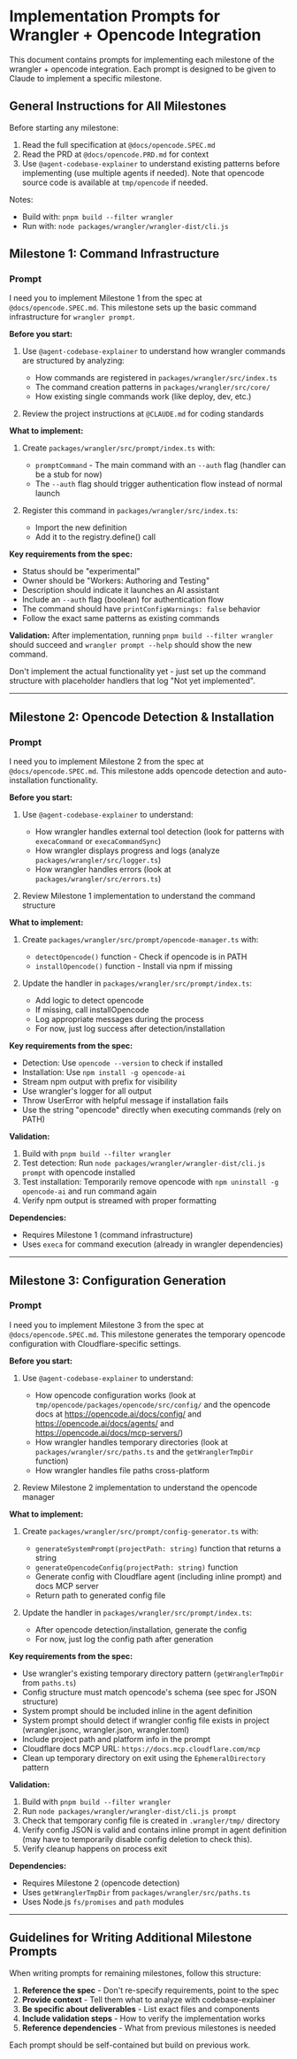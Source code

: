 # Implementation Prompts for Wrangler + Opencode Integration

This document contains prompts for implementing each milestone of the wrangler + opencode integration. Each prompt is designed to be given to Claude to implement a specific milestone.

## General Instructions for All Milestones

Before starting any milestone:

1. Read the full specification at `@docs/opencode.SPEC.md`
2. Read the PRD at `@docs/opencode.PRD.md` for context
3. Use `@agent-codebase-explainer` to understand existing patterns before implementing (use multiple agents if needed). Note that opencode source code is available at `tmp/opencode` if needed.

Notes:

- Build with: `pnpm build --filter wrangler`
- Run with: `node packages/wrangler/wrangler-dist/cli.js`

## Milestone 1: Command Infrastructure

### Prompt

I need you to implement Milestone 1 from the spec at `@docs/opencode.SPEC.md`. This milestone sets up the basic command infrastructure for `wrangler prompt`.

**Before you start:**

1. Use `@agent-codebase-explainer` to understand how wrangler commands are structured by analyzing:

   - How commands are registered in `packages/wrangler/src/index.ts`
   - The command creation patterns in `packages/wrangler/src/core/`
   - How existing single commands work (like deploy, dev, etc.)

2. Review the project instructions at `@CLAUDE.md` for coding standards

**What to implement:**

1. Create `packages/wrangler/src/prompt/index.ts` with:

   - `promptCommand` - The main command with an `--auth` flag (handler can be a stub for now)
   - The `--auth` flag should trigger authentication flow instead of normal launch

2. Register this command in `packages/wrangler/src/index.ts`:
   - Import the new definition
   - Add it to the registry.define() call

**Key requirements from the spec:**

- Status should be "experimental"
- Owner should be "Workers: Authoring and Testing"
- Description should indicate it launches an AI assistant
- Include an `--auth` flag (boolean) for authentication flow
- The command should have `printConfigWarnings: false` behavior
- Follow the exact same patterns as existing commands

**Validation:**
After implementation, running `pnpm build --filter wrangler` should succeed and `wrangler prompt --help` should show the new command.

Don't implement the actual functionality yet - just set up the command structure with placeholder handlers that log "Not yet implemented".

---

## Milestone 2: Opencode Detection & Installation

### Prompt

I need you to implement Milestone 2 from the spec at `@docs/opencode.SPEC.md`. This milestone adds opencode detection and auto-installation functionality.

**Before you start:**

1. Use `@agent-codebase-explainer` to understand:

   - How wrangler handles external tool detection (look for patterns with `execaCommand` or `execaCommandSync`)
   - How wrangler displays progress and logs (analyze `packages/wrangler/src/logger.ts`)
   - How wrangler handles errors (look at `packages/wrangler/src/errors.ts`)

2. Review Milestone 1 implementation to understand the command structure

**What to implement:**

1. Create `packages/wrangler/src/prompt/opencode-manager.ts` with:

   - `detectOpencode()` function - Check if opencode is in PATH
   - `installOpencode()` function - Install via npm if missing

2. Update the handler in `packages/wrangler/src/prompt/index.ts`:
   - Add logic to detect opencode
   - If missing, call installOpencode
   - Log appropriate messages during the process
   - For now, just log success after detection/installation

**Key requirements from the spec:**

- Detection: Use `opencode --version` to check if installed
- Installation: Use `npm install -g opencode-ai`
- Stream npm output with prefix for visibility
- Use wrangler's logger for all output
- Throw UserError with helpful message if installation fails
- Use the string "opencode" directly when executing commands (rely on PATH)

**Validation:**

1. Build with `pnpm build --filter wrangler`
2. Test detection: Run `node packages/wrangler/wrangler-dist/cli.js prompt` with opencode installed
3. Test installation: Temporarily remove opencode with `npm uninstall -g opencode-ai` and run command again
4. Verify npm output is streamed with proper formatting

**Dependencies:**

- Requires Milestone 1 (command infrastructure)
- Uses `execa` for command execution (already in wrangler dependencies)

---

## Milestone 3: Configuration Generation

### Prompt

I need you to implement Milestone 3 from the spec at `@docs/opencode.SPEC.md`. This milestone generates the temporary opencode configuration with Cloudflare-specific settings.

**Before you start:**

1. Use `@agent-codebase-explainer` to understand:

   - How opencode configuration works (look at `tmp/opencode/packages/opencode/src/config/` and the opencode docs at https://opencode.ai/docs/config/ and https://opencode.ai/docs/agents/ and https://opencode.ai/docs/mcp-servers/)
   - How wrangler handles temporary directories (look at `packages/wrangler/src/paths.ts` and the `getWranglerTmpDir` function)
   - How wrangler handles file paths cross-platform

2. Review Milestone 2 implementation to understand the opencode manager

**What to implement:**

1. Create `packages/wrangler/src/prompt/config-generator.ts` with:

   - `generateSystemPrompt(projectPath: string)` function that returns a string
   - `generateOpencodeConfig(projectPath: string)` function
   - Generate config with Cloudflare agent (including inline prompt) and docs MCP server
   - Return path to generated config file

2. Update the handler in `packages/wrangler/src/prompt/index.ts`:
   - After opencode detection/installation, generate the config
   - For now, just log the config path after generation

**Key requirements from the spec:**

- Use wrangler's existing temporary directory pattern (`getWranglerTmpDir` from `paths.ts`)
- Config structure must match opencode's schema (see spec for JSON structure)
- System prompt should be included inline in the agent definition
- System prompt should detect if wrangler config file exists in project (wrangler.jsonc, wrangler.json, wrangler.toml)
- Include project path and platform info in the prompt
- Cloudflare docs MCP URL: `https://docs.mcp.cloudflare.com/mcp`
- Clean up temporary directory on exit using the `EphemeralDirectory` pattern

**Validation:**

1. Build with `pnpm build --filter wrangler`
2. Run `node packages/wrangler/wrangler-dist/cli.js prompt`
3. Check that temporary config file is created in `.wrangler/tmp/` directory
4. Verify config JSON is valid and contains inline prompt in agent definition (may have to temporarily disable config deletion to check this).
5. Verify cleanup happens on process exit

**Dependencies:**

- Requires Milestone 2 (opencode detection)
- Uses `getWranglerTmpDir` from `packages/wrangler/src/paths.ts`
- Uses Node.js `fs/promises` and `path` modules

---

## Guidelines for Writing Additional Milestone Prompts

When writing prompts for remaining milestones, follow this structure:

1. **Reference the spec** - Don't re-specify requirements, point to the spec
2. **Provide context** - Tell them what to analyze with codebase-explainer
3. **Be specific about deliverables** - List exact files and components
4. **Include validation steps** - How to verify the implementation works
5. **Reference dependencies** - What from previous milestones is needed

Each prompt should be self-contained but build on previous work.
